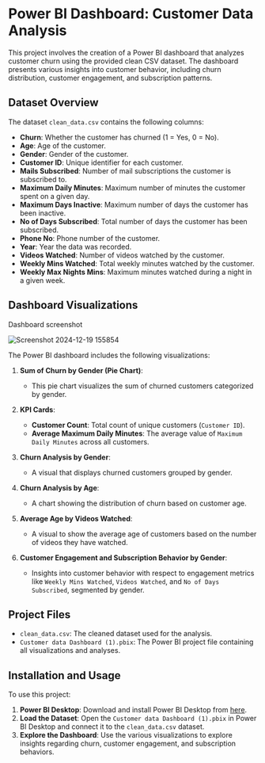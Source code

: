 # Power BI Dashboard: Customer Data Analysis

This project involves the creation of a Power BI dashboard that analyzes customer churn using the provided clean CSV dataset. The dashboard presents various insights into customer behavior, including churn distribution, customer engagement, and subscription patterns.

## Dataset Overview

The dataset `clean_data.csv` contains the following columns:

- **Churn**: Whether the customer has churned (1 = Yes, 0 = No).
- **Age**: Age of the customer.
- **Gender**: Gender of the customer.
- **Customer ID**: Unique identifier for each customer.
- **Mails Subscribed**: Number of mail subscriptions the customer is subscribed to.
- **Maximum Daily Minutes**: Maximum number of minutes the customer spent on a given day.
- **Maximum Days Inactive**: Maximum number of days the customer has been inactive.
- **No of Days Subscribed**: Total number of days the customer has been subscribed.
- **Phone No**: Phone number of the customer.
- **Year**: Year the data was recorded.
- **Videos Watched**: Number of videos watched by the customer.
- **Weekly Mins Watched**: Total weekly minutes watched by the customer.
- **Weekly Max Nights Mins**: Maximum minutes watched during a night in a given week.

## Dashboard Visualizations
Dashboard screenshot

![Screenshot 2024-12-19 155854](https://github.com/user-attachments/assets/50996dfb-457c-43b3-b94e-9334059fce69)

The Power BI dashboard includes the following visualizations:

1. **Sum of Churn by Gender (Pie Chart)**: 
   - This pie chart visualizes the sum of churned customers categorized by gender.

2. **KPI Cards**:
   - **Customer Count**: Total count of unique customers (`Customer ID`).
   - **Average Maximum Daily Minutes**: The average value of `Maximum Daily Minutes` across all customers.

3. **Churn Analysis by Gender**:
   - A visual that displays churned customers grouped by gender.

4. **Churn Analysis by Age**:
   - A chart showing the distribution of churn based on customer age.

5. **Average Age by Videos Watched**:
   - A visual to show the average age of customers based on the number of videos they have watched.

6. **Customer Engagement and Subscription Behavior by Gender**:
   - Insights into customer behavior with respect to engagement metrics like `Weekly Mins Watched`, `Videos Watched`, and `No of Days Subscribed`, segmented by gender.

## Project Files

- `clean_data.csv`: The cleaned dataset used for the analysis.
- `Customer data Dashboard (1).pbix`: The Power BI project file containing all visualizations and analyses.

## Installation and Usage

To use this project:

1. **Power BI Desktop**: Download and install Power BI Desktop from [here](https://powerbi.microsoft.com/desktop/).
2. **Load the Dataset**: Open the `Customer data Dashboard (1).pbix` in Power BI Desktop and connect it to the `clean_data.csv` dataset.
3. **Explore the Dashboard**: Use the various visualizations to explore insights regarding churn, customer engagement, and subscription behaviors.



 
